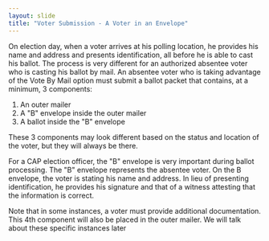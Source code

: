 ```yaml
---
layout: slide
title: "Voter Submission - A Voter in an Envelope"
---
```


On election day, when a voter arrives at his polling location, he provides his name and address and presents identification, all before he is able to cast his ballot.  The process is very different for an authorized absentee voter who is casting his ballot by mail.
An absentee voter who is taking advantage of the Vote By Mail option must submit a ballot packet that contains, at a minimum, 3 components:
1.	An outer mailer
2.	A "B" envelope inside the outer mailer
3.	A ballot inside the "B" envelope 

These 3 components may look different based on the status and location of the voter, but they will always be there.

For a CAP election officer, the "B" envelope is very important during ballot processing.  The "B" envelope represents the absentee voter.  On the B envelope, the voter is stating his name and address.  In lieu of presenting identification, he provides his signature and that of a witness attesting that the information is correct.
  
Note that in some instances, a voter must provide additional documentation.  This 4th component will also be placed in the outer mailer.  We will talk about these specific instances later